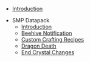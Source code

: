 * [Introduction](README.md)
<!-- * zander -->
<!--   * zander -->
<!--   * zander-web -->
<!-- * ArrowPrayer -->
<!-- * Verse Of The Day -->
* SMP Datapack
  * [Introduction](./smpdatapack/introduction.md)
  * [Beehive Notification](./smpdatapack/beehivenotification.md)
  * [Custom Crafting Recipes](./smpdatapack/customcraftingrecipes.md)
  * [Dragon Death](./smpdatapack/dragondeath.md)
  * [End Crystal Changes](./smpdatapack/endcrystalchanges.md)

